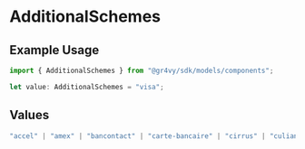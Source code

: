 # AdditionalSchemes

## Example Usage

```typescript
import { AdditionalSchemes } from "@gr4vy/sdk/models/components";

let value: AdditionalSchemes = "visa";
```

## Values

```typescript
"accel" | "amex" | "bancontact" | "carte-bancaire" | "cirrus" | "culiance" | "dankort" | "diners-club" | "discover" | "eftpos-australia" | "elo" | "hipercard" | "jcb" | "maestro" | "mastercard" | "mir" | "nyce" | "other" | "pulse" | "rupay" | "star" | "uatp" | "unionpay" | "visa"
```